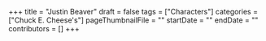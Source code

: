 +++
title = "Justin Beaver"
draft = false
tags = ["Characters"]
categories = ["Chuck E. Cheese's"]
pageThumbnailFile = ""
startDate = ""
endDate = ""
contributors = []
+++
